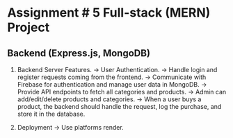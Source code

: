 # Assignment # 5 Full-stack (MERN) Project
## Backend (Express.js, MongoDB)
1. Backend Server Features.
   -> User Authentication.
   -> Handle login and register requests coming from the frontend.
   -> Communicate with Firebase for authentication and manage user data in MongoDB.
   -> Provide API endpoints to fetch all categories and products.
   -> Admin can add/edit/delete products and categories.
   -> When a user buys a product, the backend should handle the request, log the purchase, and store it in the database.
   
2. Deployment
   -> Use platforms render.
